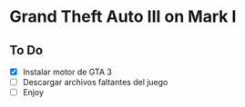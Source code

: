 # Grand Theft Auto III on Mark I

## To Do

- [x] Instalar motor de GTA 3
- [ ] Descargar archivos faltantes del juego
- [ ] Enjoy
